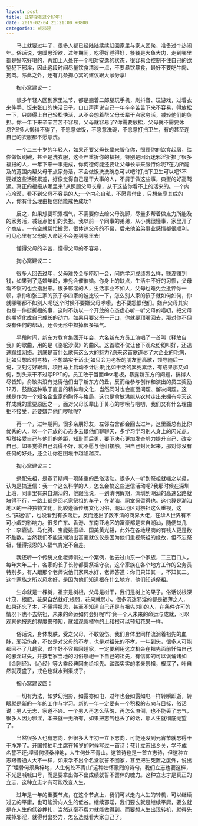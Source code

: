 ```yaml
---
layout: post
title: 让邪淫者过个好年！
date: 2019-02-04 21:21:00 +0800
categories: 戒邪淫
---
```


　　马上就要过年了，很多人都已经陆陆续续赶回家里与家人团聚，准备过个热闹年。俗话说，饱暖思淫欲，过年期间，吃得好睡得好，餐餐是大鱼大肉，走到哪里都是好吃好喝的，再加上人处在一个相对安逸的状态，很容易会控制不住自己的欲望犯下邪淫，因此这段时间尽量饮食清淡一点，不要暴饮暴食，最好不要吃牛肉、狗肉。除此之外，还有几条掏心窝的建议跟大家分享!
　　掏心窝建议一：
　　很多年轻人回到家里过节，都是翘着二郎腿玩手机，刷抖音、玩游戏，过着衣来伸手、饭来张口的快活日子。口口声声说自己一年辛辛苦苦下来不容易，得放松一下，只顾得上自己轻松快活，从不会想着帮父母长辈干点家务活，减轻他们的负担。你一年下来辛辛苦苦不容易，父母就容易了?你需要放松，父母就不需要休息?很多人懒得不得了，不愿意做饭，不愿意洗碗，不愿意打扫卫生，有的甚至连自己的衣服都不愿意洗。
　　一个二三十岁的年轻人，如果还要父母长辈来服侍你，照顾你的饮食起居，给你做饭刷碗，甚至是洗衣服，这会严重折你的福报。特别是因沉迷邪淫折损了很多福报的人，一年下来一事无成，你何德何能还要让父母长辈来服侍你呢?在力所能及的范围内帮父母干点家务活，不会做饭洗洗碗总可以吧?打扫下卫生可以吧?不要嫌这些活脏累差，好像觉得自己是干大事的人，不屑于做这些事，典型的好高骛远。真正的福报从哪里来?从照顾父母长辈，从干这些你看不上的活来的。一个内心冷漠，看不到父母不容易的人;一个内心自私，不愿意付出，只想坐享其成的人，你有什么理由相信他能戒色成功?
　　反之，如果想要积累福气，不需要你去给父母洗脚，尽量多帮着做点力所能及的家务活，减轻点他们的负担。我以前一个同事的弟弟，从小就很懂事，家里开了个商店，一有空就帮忙搬货，很体谅父母的不易，后来他弟弟事业感情都很顺利，可见心里有父母的人命运不会差到哪里去!
　　懂得父母的辛苦，懂得父母的不容易，
　　掏心窝建议二：
　　很多人回去过年，父母难免会多唠叨一会，问你学习成绩怎么样，赚没赚到钱，如果到了适婚年龄，难免会催催婚。你身上的缺点，生活中不好的习惯，父母看不惯的也会指出来。很多邪淫的人，生活事业不如人，父母也难免会批评你一顿，拿你和张三家的孩子李四家的娃比较一下，怎么别人家的孩子就如何如何，你就哪哪都不如别人呢!这个时候不要嫌父母啰嗦，也不要怨恨他们。嫌弃父母其实也是一件挺折福的事，这时不妨以一个开放的心态虚心听一听父母的唠叨，把父母的期望化成自己成长的动力。如果只要父母一开口，你就要顶嘴回去，那对你不但没有任何的帮助，还会无形中损掉很多福气。
　　早段时间，新东方教育集团开年会，六名新东方员工演唱了一首叫《释放自我》的歌曲，用的是《骆驼沙漠》的曲风。这首歌不仅让台下观众纷纷叫好，还迅速蹿红网络。到底是首什么歌有这么大的魅力?原来这首歌道尽了大企业的毛病，比如只想应付考核，不想踏实干活;比如只会为老板的朋友圈高歌，领导随后一说，立刻讨好跟着，项目马上启动不计后果;比如干活的累死累活，有成果那又如何，到头来干不过写PPT的。员工敢于当面diss老板，暴露新东方的问题，搞得人尽皆知，俞敏洪没有觉得他们出了新东方的丑，反而给参与创作和演出的员工奖励12万，鼓励这种敢于直言的精神和文化，当然同时也会直面问题、解决问题。这就是作为一个知名企业家的胸怀与格局，这也是俞敏洪能从农村走出来拥有今天这样成就的重要原因之一。面对父母长辈出于关心的啰嗦与唠叨，我们又有什么理由拒不接受，还要嫌弃他们啰嗦呢?
　　再一个，过年期间，很多亲朋好友，左邻右舍都会回去过年，这里面总有比你优秀的人，以一个开放的心态多去跟他们聊聊天，多学习学习别人身上的闪光点。坦然接受自己与他们的差距，知耻而后勇，要下决心更加发奋努力提升自己、改变自己。如果觉得自己混得不好，就不愿与他们接触，把自己封闭起来，那对你没有任何的好处，还会让你在困境中越陷越深。
　　掏心窝建议三：
　　祭祀先祖，是春节期间一项隆重的民俗活动。很多人一听到祭祖就嗤之以鼻，认为是搞迷信：我一个这么科学的人，怎么会搞这些迷信活动呢?我那时候在深圳上班，同事里有来自潮汕的，他跟我说，一到清明假期，深圳到潮汕的高速公路就堵得不行，一路上都是回老家祭祖的车子，在潮汕，祠堂保留得也。这也算是潮汕地区的一种独特文化，比较遵循传统文化习俗，潮汕地区对祭祖这么重视，这么“搞迷信”，也没看到有多落后，反而还出了数不清的商界大佬，在华人世界有不可小觑的影响力。很多广东、香港、东南亚地区的富豪都是来自潮汕，随便举几个：李嘉诚、马化腾、宝能姚振华、国美黄光裕，此外在各地经商的有钱人更是数不胜数。当然我们不能说潮汕出富豪就仅仅是因为他们重视祭祖的缘故，但不忘祭祖，懂得报恩的人福气肯定不会差。
　　我还听一个传统文化老师讲过一个案例，他去过山东一个家族，二三百口人，每年大年三十，各家的长子长孙都要祭祖守夜，这个家族在各个地方工作的公务员特别多。有人跟那个老师说他们家风水好，老师答道：你们只知其一，不知其二。这个家族之所以风水好，是因为他们知道根在什么地方，他们知道祭祖。
　　生命就是一棵树，祖宗是树根，父母是树干，我们是树上的果子。俗话说根深叶茂，根肥，花果自然就好;根弱，花果就弱小。很多沉迷邪淫的都是福薄之人，如果还忘了本，不懂得报恩，甚至不知道自己还是有祖先(根)的人，在条件许可的情况下也不去祭祖，未来的命运如何会好呢?毕竟一个人未来的命运与成就，可以观察他报恩的程度来预知，就如观察植物的土和根可以预知花果一样。
　　俗话说，身体发肤，受之父母，不敢毁伤。我们身体里同样流淌着祖先的血脉，邪淫伤身，不仅是对父母的不孝，也是对祖先的不孝。一年到头，很多人可能都回不了几趟家，过年好不容易回趟家，一定要利用这次机会在祖先面前忏悔自己的邪淫过失，并按老家当地的习俗祭祀一下自己的祖先，有信仰的可以讽诵诸如《金刚经》、《心经》等大乘经典回向给祖先。踏踏实实的孝亲祭祖，根深了，叶自然就茂盛了，戒色也就水到渠成了。
　　掏心窝建议四：
　　一切有为法，如梦幻泡影，如露亦如电，过年也会如露如电一样转瞬即逝，转眼就是新的一年的工作与学习。新的一年一定要有一个积极的志向与目标，俗话说：男人无志，家道不兴。一个男人再怎么落魄，再怎么潦倒，也不能丢了志气，很多人因为邪淫，本来就一无所有，如果把志气也丢了的话，那人生就彻底无望了。
　　当然很多人也有志向，但很多大年初一立下志向，可能还没到元宵节就忘得干干净净了。开国领袖毛主席在16岁的时候写过一首诗：孩儿立志出乡关，学不成名誓不还;埋骨何须桑梓地，人生何处不青山。这首诗也是一首立志诗，但这种立志跟普通人大不一样，如果学不出个名堂就誓不回家，甚至把生死置之度外，说出了“埋骨何须桑梓地，人生何处不青山”这种壮怀激烈的诗句。我们立志也要这样，不光是喊喊口号，而是要拿出做不出成绩就誓不罢休的魄力。这种立志才是真正的立志，这种立志才有可能改变人生。
　　过年是一年的重要节点，在这个节点上，我们可以走向人生的转机，可以继续过去的平庸，也可能滑向人生的低谷。继续邪淫，我们要么就是继续平庸，要么就是在人生的低谷挣扎，当然这毫不费力就能做得到。而要想人生出现转机，就得先戒掉邪淫，就得付出努力，怎么选就看大家自己了。